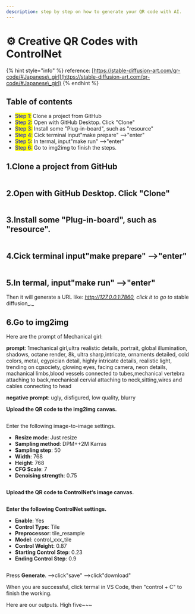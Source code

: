 ```yaml
---
description: step by step on how to generate your QR code with AI.
---
```


# ⚙ Creative QR Codes with ControlNet

{% hint style="info" %}
reference: [https://stable-diffusion-art.com/qr-code/#Japanese\_girl](https://stable-diffusion-art.com/qr-code/#Japanese\_girl)
{% endhint %}

## **Table of contents**

* <mark style="color:blue;">Step 1:</mark> Clone a project from GitHub
* <mark style="color:blue;">Step 2:</mark> Open with GitHub Desktop. Click "Clone"
* <mark style="color:blue;">Step 3:</mark> Install some "Plug-in-board", such as "resource"
* <mark style="color:blue;">Step 4:</mark> Cick terminal input"make prepare" -->"enter"
* <mark style="color:blue;">Step 5:</mark> In termal, input"make run" -->"enter"
* <mark style="color:blue;">Step 6:</mark> Go to img2img to finish the steps.



## 1.Clone a project from GitHub

<figure><img src="../../.gitbook/assets/Screenshot 2023-06-12 at 2.39.58 pm.png" alt=""><figcaption></figcaption></figure>

## 2.Open with GitHub Desktop. Click "Clone"

<figure><img src="../../.gitbook/assets/Screenshot 2023-06-12 at 2.41.03 pm.png" alt=""><figcaption></figcaption></figure>

## 3.Install some "Plug-in-board", such as "resource".

<figure><img src="../../.gitbook/assets/Screenshot 2023-06-12 at 2.46.58 pm.png" alt=""><figcaption></figcaption></figure>

## 4.Cick terminal input"make prepare" -->"enter"

<figure><img src="../../.gitbook/assets/Screenshot 2023-06-12 at 3.37.10 pm.png" alt=""><figcaption></figcaption></figure>

## 5.In termal, input"make run" -->"enter"

Then it will generate a URL like: _http://127.0.0.1:7860, click it to go to_ stable diffusion_._

## 6.Go to img2img

Here are the prompt of Mechanical girl:

**prompt**: 1mechanical girl,ultra realistic details, portrait, global illumination, shadows, octane render, 8k, ultra sharp,intricate, ornaments detailed, cold colors, metal, egypician detail, highly intricate details, realistic light, trending on cgsociety, glowing eyes, facing camera, neon details, machanical limbs,blood vessels connected to tubes,mechanical vertebra attaching to back,mechanical cervial attaching to neck,sitting,wires and cables connecting to head

**negative prompt**: ugly, disfigured, low quality, blurry

**Upload the QR code to the img2img canvas.**

<figure><img src="../../.gitbook/assets/Screenshot 2023-06-12 at 3.51.47 pm.png" alt=""><figcaption></figcaption></figure>

Enter the following image-to-image settings.

* **Resize mode**: Just resize
* **Sampling method**: DPM++2M Karras
* **Sampling step**: 50
* **Width**: 768
* **Height**: 768
* **CFG Scale**: 7
* **Denoising strength**: 0.75

<figure><img src="../../.gitbook/assets/Screenshot 2023-06-12 at 3.54.32 pm.png" alt=""><figcaption></figcaption></figure>

**Upload the QR code to ControlNet‘s image canvas.**

<figure><img src="../../.gitbook/assets/Screenshot 2023-06-12 at 3.55.32 pm.png" alt=""><figcaption></figcaption></figure>

**Enter the following ControlNet settings.**

* **Enable**: Yes
* **Control Type**: Tile
* **Preprocessor**: tile\_resample
* **Model**: control\_xxx\_tile
* **Control Weight**: 0.87
* **Starting Control Step**: 0.23
* **Ending Control Step**: 0.9

<figure><img src="../../.gitbook/assets/Screenshot 2023-06-12 at 3.56.52 pm.png" alt=""><figcaption></figcaption></figure>

Press **Generate**. -->click"save" -->click"download"

When you are successful, click termal in VS Code, then "control + C" to finish the working.

Here are our outputs. High five\~\~\~

<div>

<figure><img src="../../.gitbook/assets/00001-4244295426.png" alt=""><figcaption></figcaption></figure>

 

<figure><img src="../../.gitbook/assets/00002-725946248.png" alt=""><figcaption></figcaption></figure>

</div>
